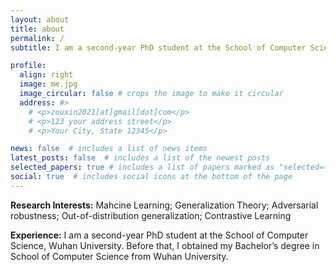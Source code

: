 ```yaml
---
layout: about
title: about
permalink: /
subtitle: I am a second-year PhD student at the School of Computer Science, <a href='https://en.whu.edu.cn/'>Wuhan University</a>.

profile:
  align: right
  image: me.jpg
  image_circular: false # crops the image to make it circular
  address: #>
    # <p>zouxin2021[at]gmail[dot]com</p>
    # <p>123 your address street</p>
    # <p>Your City, State 12345</p>

news: false  # includes a list of news items
latest_posts: false  # includes a list of the newest posts
selected_papers: true # includes a list of papers marked as "selected={true}"
social: true  # includes social icons at the bottom of the page
---
```


**Research Interests:** Mahcine Learning; Generalization Theory; Adversarial robustness; Out-of-distribution generalization; Contrastive Learning

**Experience:** I am a second-year PhD student at the School of Computer Science, Wuhan University. Before that, I obtained my Bachelor’s degree in School of Computer Science from Wuhan University.

<!-- Write your biography here. Tell the world about yourself. Link to your favorite [subreddit](http://reddit.com). You can put a picture in, too. The code is already in, just name your picture `prof_pic.jpg` and put it in the `img/` folder.

Put your address / P.O. box / other info right below your picture. You can also disable any of these elements by editing `profile` property of the YAML header of your `_pages/about.md`. Edit `_bibliography/papers.bib` and Jekyll will render your [publications page](/al-folio/publications/) automatically.

Link to your social media connections, too. This theme is set up to use [Font Awesome icons](http://fortawesome.github.io/Font-Awesome/) and [Academicons](https://jpswalsh.github.io/academicons/), like the ones below. Add your Facebook, Twitter, LinkedIn, Google Scholar, or just disable all of them. -->
